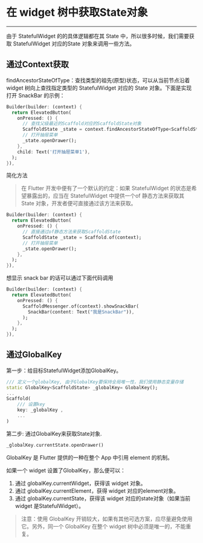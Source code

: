 # 在 widget 树中获取State对象
***

由于 StatefulWidget 的的具体逻辑都在其 State 中，所以很多时候，我们需要获取 StatefulWidget 对应的State 对象来调用一些方法。

## 通过Context获取
findAncestorStateOfType：查找类型的祖先(原型)状态，可以从当前节点沿着 widget 树向上查找指定类型的 StatefulWidget 对应的 State 对象。下面是实现打开 SnackBar 的示例：

``` dart
Builder(builder: (context) {
  return ElevatedButton(
    onPressed: () {
      // 查找父级最近的Scaffold对应的ScaffoldState对象
      ScaffoldState _state = context.findAncestorStateOfType<ScaffoldState>()!;
      // 打开抽屉菜单
      _state.openDrawer();
    },
    child: Text('打开抽屉菜单1'),
  );
}),
```
简化方法
> 在 Flutter 开发中便有了一个默认的约定：如果 StatefulWidget 的状态是希望暴露出的，应当在 StatefulWidget 中提供一个of 静态方法来获取其 State 对象，开发者便可直接通过该方法来获取。
``` dart
Builder(builder: (context) {
  return ElevatedButton(
    onPressed: () {
      // 直接通过of静态方法来获取ScaffoldState
      ScaffoldState _state = Scaffold.of(context);
      // 打开抽屉菜单
      _state.openDrawer();
    },
  );
}),
```
想显示 snack bar 的话可以通过下面代码调用
``` dart
Builder(builder: (context) {
  return ElevatedButton(
    onPressed: () {
      ScaffoldMessenger.of(context).showSnackBar(
        SnackBar(content: Text("我是SnackBar")),
      );
    },
  );
}),
```

## 通过GlobalKey

第一步：给目标StatefulWidget添加GlobalKey。
``` dart
/// 定义一个globalKey, 由于GlobalKey要保持全局唯一性，我们使用静态变量存储
static GlobalKey<ScaffoldState> _globalKey= GlobalKey();
...
Scaffold(
    /// 设置key
    key: _globalKey , 
    ...  
)
```

第二步: 通过GlobalKey来获取State对象.
``` dart
_globalKey.currentState.openDrawer()
```

GlobalKey 是 Flutter 提供的一种在整个 App 中引用 element 的机制。

如果一个 widget 设置了GlobalKey，那么便可以：
1. 通过 globalKey.currentWidget，获得该 widget 对象。
2. 通过 globalKey.currentElement，获得 widget 对应的element对象。
3. 通过 globalKey.currentState，获得该 widget 对应的state对象（如果当前 widget 是StatefulWidget）。

> 注意：使用 GlobalKey 开销较大，如果有其他可选方案，应尽量避免使用它。另外，同一个 GlobalKey 在整个 widget 树中必须是唯一的，不能重复。

